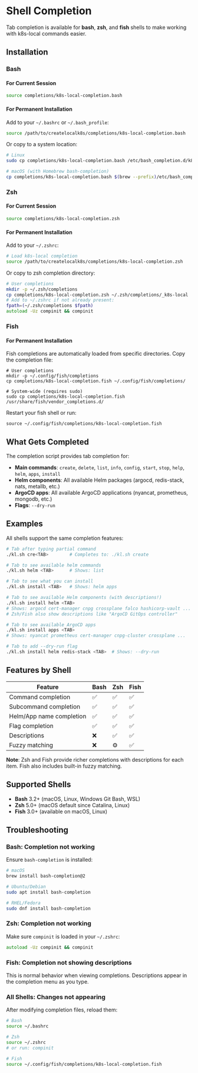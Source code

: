 # Shell Completion

Tab completion is available for **bash**, **zsh**, and **fish** shells to make working with k8s-local commands easier.

## Installation

### Bash

#### For Current Session

```bash
source completions/k8s-local-completion.bash
```

#### For Permanent Installation

Add to your `~/.bashrc` or `~/.bash_profile`:

```bash
source /path/to/createlocalk8s/completions/k8s-local-completion.bash
```

Or copy to a system location:

```bash
# Linux
sudo cp completions/k8s-local-completion.bash /etc/bash_completion.d/k8s-local

# macOS (with Homebrew bash-completion)
cp completions/k8s-local-completion.bash $(brew --prefix)/etc/bash_completion.d/k8s-local
```

### Zsh

#### For Current Session

```zsh
source completions/k8s-local-completion.zsh
```

#### For Permanent Installation

Add to your `~/.zshrc`:

```zsh
# Load k8s-local completion
source /path/to/createlocalk8s/completions/k8s-local-completion.zsh
```

Or copy to zsh completion directory:

```zsh
# User completions
mkdir -p ~/.zsh/completions
cp completions/k8s-local-completion.zsh ~/.zsh/completions/_k8s-local
# Add to ~/.zshrc if not already present:
fpath=(~/.zsh/completions $fpath)
autoload -Uz compinit && compinit
```

### Fish

#### For Permanent Installation

Fish completions are automatically loaded from specific directories. Copy the completion file:

```fish
# User completions
mkdir -p ~/.config/fish/completions
cp completions/k8s-local-completion.fish ~/.config/fish/completions/

# System-wide (requires sudo)
sudo cp completions/k8s-local-completion.fish /usr/share/fish/vendor_completions.d/
```

Restart your fish shell or run:

```fish
source ~/.config/fish/completions/k8s-local-completion.fish
```

## What Gets Completed

The completion script provides tab completion for:

-   **Main commands**: `create`, `delete`, `list`, `info`, `config`, `start`, `stop`, `help`, `helm`, `apps`, `install`
-   **Helm components**: All available Helm packages (argocd, redis-stack, nats, metallb, etc.)
-   **ArgoCD apps**: All available ArgoCD applications (nyancat, prometheus, mongodb, etc.)
-   **Flags**: `--dry-run`

## Examples

All shells support the same completion features:

```bash
# Tab after typing partial command
./kl.sh cre<TAB>        # Completes to: ./kl.sh create

# Tab to see available helm commands
./kl.sh helm <TAB>      # Shows: list

# Tab to see what you can install
./kl.sh install <TAB>   # Shows: helm apps

# Tab to see available Helm components (with descriptions!)
./kl.sh install helm <TAB>
# Shows: argocd cert-manager cnpg crossplane falco hashicorp-vault ...
# Zsh/Fish also show descriptions like "ArgoCD GitOps controller"

# Tab to see available ArgoCD apps
./kl.sh install apps <TAB>
# Shows: nyancat prometheus cert-manager cnpg-cluster crossplane ...

# Tab to add --dry-run flag
./kl.sh install helm redis-stack <TAB>  # Shows: --dry-run
```

## Features by Shell

| Feature                  | Bash | Zsh | Fish |
| ------------------------ | ---- | --- | ---- |
| Command completion       | ✅   | ✅  | ✅   |
| Subcommand completion    | ✅   | ✅  | ✅   |
| Helm/App name completion | ✅   | ✅  | ✅   |
| Flag completion          | ✅   | ✅  | ✅   |
| Descriptions             | ❌   | ✅  | ✅   |
| Fuzzy matching           | ❌   | ⚙️  | ✅   |

**Note**: Zsh and Fish provide richer completions with descriptions for each item. Fish also includes built-in fuzzy matching.

## Supported Shells

-   **Bash** 3.2+ (macOS, Linux, Windows Git Bash, WSL)
-   **Zsh** 5.0+ (macOS default since Catalina, Linux)
-   **Fish** 3.0+ (available on macOS, Linux)

## Troubleshooting

### Bash: Completion not working

Ensure `bash-completion` is installed:

```bash
# macOS
brew install bash-completion@2

# Ubuntu/Debian
sudo apt install bash-completion

# RHEL/Fedora
sudo dnf install bash-completion
```

### Zsh: Completion not working

Make sure `compinit` is loaded in your `~/.zshrc`:

```zsh
autoload -Uz compinit && compinit
```

### Fish: Completion not showing descriptions

This is normal behavior when viewing completions. Descriptions appear in the completion menu as you type.

### All Shells: Changes not appearing

After modifying completion files, reload them:

```bash
# Bash
source ~/.bashrc

# Zsh
source ~/.zshrc
# or run: compinit

# Fish
source ~/.config/fish/completions/k8s-local-completion.fish
```

